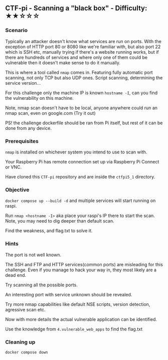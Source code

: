 ## CTF-pi - Scanning a "black box" - Difficulty: ★★☆☆☆

### Scenario

Typically an attacker doesn't know what services are run on ports. With the exception of HTTP port 80 or 8080 like we're familiar with, but also port 22 which is SSH etc, manually trying if there's a website running works, but if there are hundreds of services and where only one of them could be vulnerable then it doesn't make sense to do it manually.

This is where a tool called `nmap` comes in. Featuring fully automatic port scanning, not only TCP but also UDP ones. Script scanning, determining the service version...

For this challenge only the machine IP is known `hostname -I`, can you find the vulnerability on this machine.

Note, nmap scan doesn't have to be local, anyone anywhere could run an nmap scan, even on google.com (Try it out)

PS! the challenge dockerfile should be ran from Pi itself, but rest of it can be done from any device.

### Prerequisites

`nmap` is installed on whichever system you intend to use to scan with.

Your Raspberry Pi has remote connection set up via Raspberry Pi Connect or VNC.

Have cloned this `CTF-pi` repository and are inside the `ctfpi5_1` directory.


### Objective 

`docker compose up --build -d` and multiple services will start running on raspi.

Run `nmap <hostname -I>` aka place your raspi's IP there to start the scan. Note, you may need to dig deeper than default scan.

Find the weakness, and flag.txt to solve it.

### **Hints**

The port is not well known.

The SSH and FTP and HTTP services(common ports) are misleading for this challenge. Even if you manage to hack your way in, they most likely are a dead end.

Try scanning all the possible ports.

An interesting port with service unknown should be revealed.

Try more nmap capabilities like default NSE scripts, version detection, agressive scan etc.

Now with more details the actual vulnerable application can be identified.

Use the knowledge from `4.vulnerable_web_apps` to find the flag.txt

### Cleaning up

```
docker compose down
```